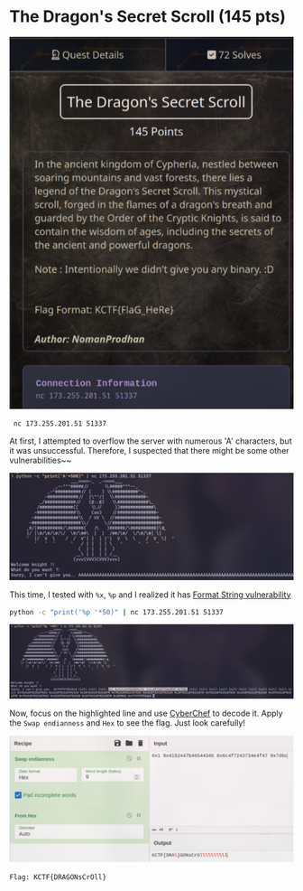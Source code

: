 # The Dragon's Secret Scroll (145 pts)

![the dragon's secret scroll](img/the-dragon-secret-scroll.png)

```sh
 nc 173.255.201.51 51337
```

At first, I attempted to overflow the server with numerous 'A' characters, but it was unsuccessful. Therefore, I suspected that there might be some other vulnerabilities~~

![Format String](img/the-dragon-secret-scroll-fs.png)

This time, I tested with `%x`, `%p` and I realized it has [Format String vulnerability](https://owasp.org/www-community/attacks/Format_string_attack)

```sh
python -c "print('%p '*50)" | nc 173.255.201.51 51337
```

![](img/the-dragon-secret-scroll-vuln.png)

Now, focus on the highlighted line and use [CyberChef](https://gchq.github.io/CyberChef) to decode it. Apply the `Swap endianness` and `Hex` to see the flag. Just look carefully!

![flag](img/the-dragon-secret-scroll-flag.png)

`Flag: KCTF{DRAGONsCrOll}`
